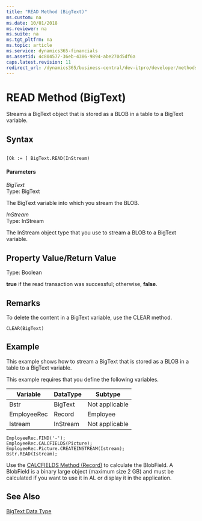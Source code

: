 ```yaml
---
title: "READ Method (BigText)"
ms.custom: na
ms.date: 10/01/2018
ms.reviewer: na
ms.suite: na
ms.tgt_pltfrm: na
ms.topic: article
ms.service: dynamics365-financials
ms.assetid: 4c804577-36eb-4386-9894-abe270d5df6a
caps.latest.revision: 11
redirect_url: /dynamics365/business-central/dev-itpro/developer/methods-auto/library
---
```


 

# READ Method (BigText)
Streams a BigText object that is stored as a BLOB in a table to a BigText variable.  
  
## Syntax  
  
```  
  
[Ok := ] BigText.READ(InStream)  
```  
  
#### Parameters  
 *BigText*  
 Type: BigText  
  
 The BigText variable into which you stream the BLOB.  
  
 *InStream*  
 Type: InStream  
  
 The InStream object type that you use to stream a BLOB to a BigText variable.  
  
## Property Value/Return Value  
 Type: Boolean  
  
 **true** if the read transaction was successful; otherwise, **false**.  
  
## Remarks  
 To delete the content in a BigText variable, use the CLEAR method.  
  
```  
CLEAR(BigText)  
```  
  
## Example  
 This example shows how to stream a BigText that is stored as a BLOB in a table to a BigText variable.  
  
 This example requires that you define the following variables.  
  
|Variable|DataType|Subtype|  
|--------------|--------------|-------------|  
|Bstr|BigText|Not applicable|  
|EmployeeRec|Record|Employee|  
|Istream|InStream|Not applicable|  
  
```  
EmployeeRec.FIND('-');  
EmployeeRec.CALCFIELDS(Picture);  
EmployeeRec.Picture.CREATEINSTREAM(Istream);  
Bstr.READ(Istream);  
```  
  
 Use the [CALCFIELDS Method \(Record\)](devenv-CALCFIELDS-Method-Record.md) to calculate the BlobField. A BlobField is a binary large object \(maximum size 2 GB\) and must be calculated if you want to use it in AL or display it in the application.  
  
## See Also  
 [BigText Data Type](../datatypes/devenv-BigText-Data-Type.md)